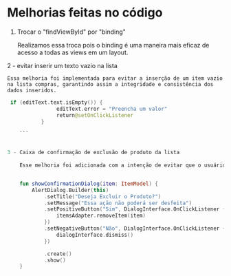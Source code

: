 

# Melhorias feitas no código 

1. Trocar o "findViewById" por "binding"

	Realizamos essa troca pois o binding é uma maneira mais eficaz de acesso a todas as views em um layout.




2 - evitar inserir um texto vazio na lista 

	Essa melhoria foi implementada para evitar a inserção de um item vazio na lista compras, garantindo assim a integridade e consistência dos dados inseridos.
	
```kotlin
 if (editText.text.isEmpty()) {
                editText.error = "Preencha um valor"
                return@setOnClickListener
           }

    ```


3 - Caixa de confirmação de exclusão de produto da lista
	
	Esse melhoria foi adicionada com a intenção de evitar que o usuário exclua itens da lista acidentalmente.


	fun showConfirmationDialog(item: ItemModel) {
        AlertDialog.Builder(this)
            .setTitle("Deseja Excluir o Produto?")
            .setMessage("Essa ação não poderá ser desfeita")
            .setPositiveButton("Sim", DialogInterface.OnClickListener { dialogInterface, i ->
                itemsAdapter.removeItem(item)
            })
            .setNegativeButton("Não", DialogInterface.OnClickListener { dialogInterface, i ->
                dialogInterface.dismiss()
            })

            .create()
            .show()
    }
